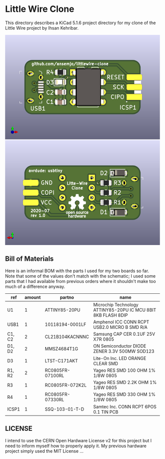 # Little Wire Clone

This directory describes a KiCad 5.1.6 project directory for my clone of
the Little Wire project by Ihsan Kehribar.

![](pcbrender_front.png)
![](pcbrender_back.png)

## Bill of Materials

Here is an informal BOM with the parts I used for my two boards so far.
Note that some of the values don't match with the schematic; I used some parts
that I had available from previous orders where it shouldn't make too much of
a difference anyway.

| ref | amount | partno | name |
| --- | ------ | ------ | ---- |
| U1 | 1 | ATTINY85-20PU | Microchip Technology ATTINY85-20PU IC MCU 8BIT 8KB FLASH 8DIP |
| USB1 | 1 | 10118194-0001LF | Amphenol ICC CONN RCPT USB2.0 MICRO B SMD R/A |
| C1, C2 | 2 | CL21B104KACNNNC | Samsung CAP CER 0.1UF 25V X7R 0805 |
| D1, D2 | 2 | MMSZ4684T1G | ON Semiconductor DIODE ZENER 3.3V 500MW SOD123 |
| D3 | 1 | LTST-C171AKT | Lite-On Inc. LED ORANGE CLEAR SMD |
| R1, R2 | 2 | RC0805FR-07100RL | Yageo RES SMD 100 OHM 1% 1/8W 0805 |
| R3 | 1 | RC0805FR-072K2L | Yageo RES SMD 2.2K OHM 1% 1/8W 0805 |
| R4 | 1 | RC0805FR-07330RL | Yageo RES SMD 330 OHM 1% 1/8W 0805 |
| ICSP1 | 1 | SSQ-103-01-T-D | Samtec Inc. CONN RCPT 6POS 0.1 TIN PCB |

## LICENSE

I intend to use the CERN Open Hardware License v2 for this project but I
need to inform myself how to properly apply it. My previous hardware
project simply used the MIT License ...
